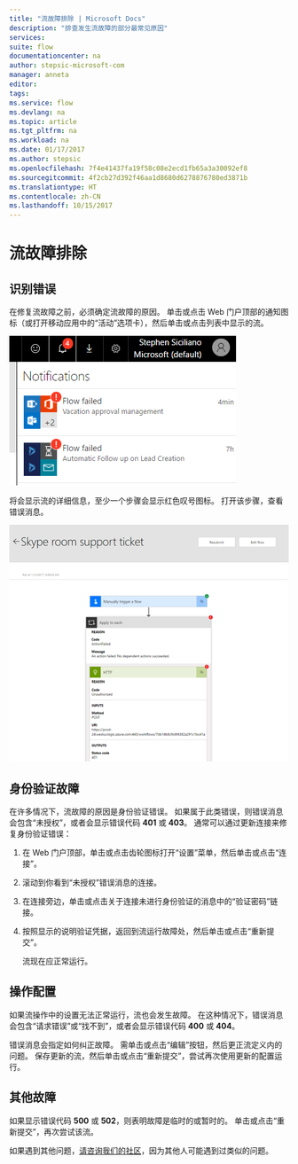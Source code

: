 ```yaml
---
title: "流故障排除 | Microsoft Docs"
description: "排查发生流故障的部分最常见原因"
services: 
suite: flow
documentationcenter: na
author: stepsic-microsoft-com
manager: anneta
editor: 
tags: 
ms.service: flow
ms.devlang: na
ms.topic: article
ms.tgt_pltfrm: na
ms.workload: na
ms.date: 01/17/2017
ms.author: stepsic
ms.openlocfilehash: 7f4e41437fa19f58c08e2ecd1fb65a3a30092ef8
ms.sourcegitcommit: 4f2cb27d392f46aa1d8680d6278876780ed3871b
ms.translationtype: HT
ms.contentlocale: zh-CN
ms.lasthandoff: 10/15/2017
---
```

# <a name="troubleshooting-a-flow"></a>流故障排除
## <a name="identify-the-error"></a>识别错误
在修复流故障之前，必须确定流故障的原因。 单击或点击 Web 门户顶部的通知图标（或打开移动应用中的“活动”选项卡），然后单击或点击列表中显示的流。

![通知](./media/fix-flow-failures/notifications-toolbar.png)

将会显示流的详细信息，至少一个步骤会显示红色叹号图标。 打开该步骤，查看错误消息。

![错误消息](./media/fix-flow-failures/flow-run-failure.png)

## <a name="authentication-failures"></a>身份验证故障
在许多情况下，流故障的原因是身份验证错误。 如果属于此类错误，则错误消息会包含“未授权”，或者会显示错误代码 **401** 或 **403**。 通常可以通过更新连接来修复身份验证错误：

1. 在 Web 门户顶部，单击或点击齿轮图标打开“设置”菜单，然后单击或点击“连接”。
2. 滚动到你看到“未授权”错误消息的连接。
3. 在连接旁边，单击或点击关于连接未进行身份验证的消息中的“验证密码”链接。
4. 按照显示的说明验证凭据，返回到流运行故障处，然后单击或点击“重新提交”。
   
    流现在应正常运行。

## <a name="action-configuration"></a>操作配置
如果流操作中的设置无法正常运行，流也会发生故障。 在这种情况下，错误消息会包含“请求错误”或“找不到”，或者会显示错误代码 **400** 或 **404**。

错误消息会指定如何纠正故障。 需单击或点击“编辑”按钮，然后更正流定义内的问题。 保存更新的流，然后单击或点击“重新提交”，尝试再次使用更新的配置运行。

## <a name="other-failures"></a>其他故障
如果显示错误代码 **500** 或 **502**，则表明故障是临时的或暂时的。 单击或点击“重新提交”，再次尝试该流。

如果遇到其他问题，[请咨询我们的社区](https://go.microsoft.com/fwlink/?LinkID=787467)，因为其他人可能遇到过类似的问题。

